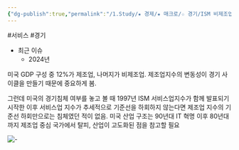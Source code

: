 ```yaml
---
{"dg-publish":true,"permalink":"/1.Study/★ 경제/★ 매크로/☆ 경기/ISM 비제조업구매자지수/ISM 비제조업구매자지수/","created":"2024-11-20T21:02:26.935+09:00","updated":"2025-06-03T20:07:19.593+09:00"}
---
```


#서비스 #경기 


- 최근 이슈
	- 2024년



미국 GDP 구성 중 12%가 제조업, 나머지가 비제조업. 제조업지수의 변동성이 경기 사이클을 만들기 때문에 중요하게 봄. 

그런데 미국의 경기침체 여부를 놓고 볼 때 1997년 ISM 서비스업지수가 함께 발표되기 시작한 이후 서비스업 지수가 추세적으로 기준선을 하회하지 않는다면 제조업 지수의 기준선 하회만으로는 침체였던 적이 없음. 미국 산업 구조는 90년대 IT 혁명 이후 80년대까지 제조업 중심 국가에서 탈피, 산업이 고도화된 점을 참고할 필요

![-](/img/user/attachments/Pasted%20image%2020240906144332.png)

